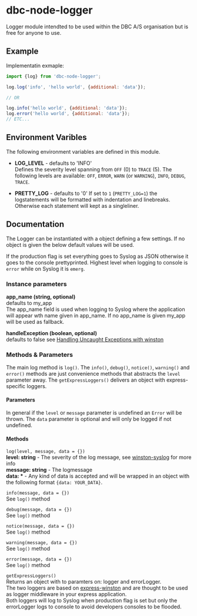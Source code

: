 # dbc-node-logger

Logger module intendted to be used within the DBC A/S organisation but is free for anyone to use. 

## Example
Implementatin exmaple:

```javascript
import {log} from 'dbc-node-logger';

log.log('info', 'hello world', {additional: 'data'});

// OR

log.info('hello world', {additional: 'data'});
log.error('hello world', {additional: 'data'});
// ETC...
```

## Environment Varibles
The following environment variables are defined in this module.

- __LOG_LEVEL__ - defaults to 'INFO'   
Defines the severity level spanning from `OFF` (0) to `TRACE` (5). The following levels are available:
`OFF`, `ERROR`, `WARN` (or `WARNING`), `INFO`, `DEBUG`, `TRACE`. 

- __PRETTY_LOG__ - defaults to '0'
If set to `1` (`PRETTY_LOG=1`) the logstatements will be formatted with indentation and linebreaks. Otherwise each statement will kept as a singleliner.

## Documentation
The Logger can be instantiated with a object defining a few settings. If no object is given the below default values will be used.

If the production flag is set everything goes to Syslog as JSON otherwise it goes to the console prettyprinted. Highest level when logging to console is `error` while on Syslog it is `emerg`.  
 
### Instance parameters
__app_name (string, optional)__  
defaults to my_app  
The app_name field is used when logging to Syslog where the application will appear wth name given in app_name. If no app_name is given my_app will be used as fallback.

__handleException (boolean, optional)__  
defaults to false see [Handling Uncaught Exceptions with winston](https://www.npmjs.com/package/winston#handling-uncaught-exceptions-with-winston)

### Methods & Parameters

The main log method is `log()`. The `info()`, `debug()`, `notice()`, `warning()` and `error()` methods are just convenience methods that abstracts the `level` parameter away.
The `getExpressLoggers()` delivers an object with express-specific loggers. 

#### Parameters 
In general if the `level` or `message` parameter is undefined an `Error` will be thrown.
The `data` parameter is optional and will only be logged if not undefined.

#### Methods  
`log(level, message, data = {})`  
__level: string__ - The severity of the log message, see [winston-syslog](https://github.com/winstonjs/winston-syslog#log-levels) for more info  
__message: string__ - The logmessage  
__data: *__ - Any kind of data is accepted and will be wrapped in an object with the following format `{data: YOUR_DATA}`.

`info(message, data = {})`  
See `log()` method

`debug(message, data = {})`  
See `log()` method

`notice(message, data = {})`  
See `log()` method

`warning(message, data = {})`  
See `log()` method

`error(message, data = {})`  
See `log()` method

`getExpressLoggers()`  
Returns an object with to paramters on: logger and errorLogger.  
The two loggers are based on [express-winston](https://www.npmjs.com/package/express-winston) and are thought to be used as logger middleware in your express application.  
Both loggers will log to Syslog when production flag is set but only the errorLogger logs to console to avoid developers consoles to be flooded.

